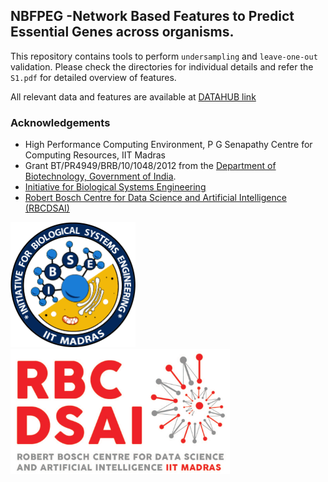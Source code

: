 ## NBFPEG -Network Based Features to Predict Essential Genes across organisms.
This repository contains tools to perform `undersampling` and `leave-one-out`
validation. Please check the directories for individual details and refer the
`S1.pdf` for detailed overview of features.

All relevant data and features are available at [DATAHUB link](https://datahub.io/karthik1290/nbfpeg-data)


### Acknowledgements
* High Performance Computing Environment, P G Senapathy Centre for Computing Resources, IIT Madras
* Grant BT/PR4949/BRB/10/1048/2012 from the [Department of Biotechnology, Government of India](https://www.dbtindia.nic.in/).
* [Initiative for Biological Systems Engineering](https://ibse.iitm.ac.in/)
* [Robert Bosch Centre for Data Science and Artificial Intelligence (RBCDSAI)](https://rbcdsai.iitm.ac.in/)

<img title="IBSE logo" src="https://github.com/RBC-DSAI-IITM/rbc-dsai-iitm.github.io/blob/master/images/IBSE_logo.png" height="200" width="200"><img title="RBC-DSAI logo" src="https://github.com/RBC-DSAI-IITM/rbc-dsai-iitm.github.io/blob/master/images/logo.jpg" height="200" width="351">
